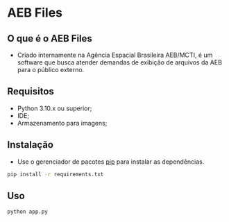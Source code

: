 # AEB Files

## O que é o AEB Files
- Criado internamente na Agência Espacial Brasileira AEB/MCTI, é um software que busca atender demandas de exibição de arquivos da AEB para o público externo.

## Requisitos
- Python 3.10.x ou superior;
- IDE;
- Armazenamento para imagens;

## Instalação
- Use o gerenciador de pacotes [pip](https://pip.pypa.io/en/stable/) para instalar as dependências.

```bash
pip install -r requirements.txt
```

## Uso 
``` bash
python app.py
```